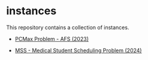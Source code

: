 # instances

This repository contains a collection of instances.

- [PCMax Problem - AFS (2023)](./pcmax-problem/README.md)

- [MSS - Medical Student Scheduling Problem (2024)](./mss-problem/README.md)